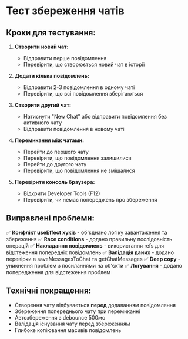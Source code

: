 # Тест збереження чатів

## Кроки для тестування:

1. **Створити новий чат:**
   - Відправити перше повідомлення
   - Перевірити, що створюється новий чат в історії

2. **Додати кілька повідомлень:**
   - Відправити 2-3 повідомлення в одному чаті
   - Перевірити, що всі повідомлення зберігаються

3. **Створити другий чат:**
   - Натиснути "New Chat" або відправити повідомлення без активного чату
   - Відправити повідомлення в новому чаті

4. **Перемикання між чатами:**
   - Перейти до першого чату
   - Перевірити, що повідомлення залишилися
   - Перейти до другого чату
   - Перевірити, що повідомлення не змішалися

5. **Перевірити консоль браузера:**
   - Відкрити Developer Tools (F12)
   - Перевірити, чи немає попереджень про збереження

## Виправлені проблеми:

✅ **Конфлікт useEffect хуків** - об'єднано логіку завантаження та збереження
✅ **Race conditions** - додано правильну послідовність операцій
✅ **Накладання повідомлень** - використання refs для відстеження попередніх повідомлень
✅ **Валідація даних** - додано перевірки в saveMessagesToChat та getChatMessages
✅ **Deep copy** - уникнення проблем з посиланнями на об'єкти
✅ **Логування** - додано попередження для відстеження проблем

## Технічні покращення:

- Створення чату відбувається **перед** додаванням повідомлення
- Збереження попереднього чату при перемиканні
- Автозбереження з debounce 500мс
- Валідація існування чату перед збереженням
- Глибоке копіювання масивів повідомлень